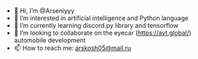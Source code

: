 - 👋 Hi, I’m @Arseniyyy
- 👀 I’m interested in artificial intelligence and Python language
- 🌱 I’m currently learning discord.py library and tensorflow
- 💞️ I’m looking to collaborate on the eyecar (https://avt.global/) automobile development
- 📫 How to reach me: arskosh05@mail.ru

